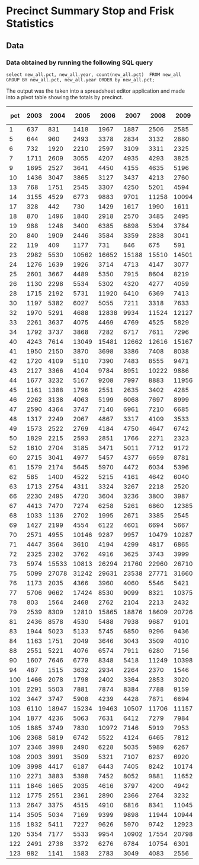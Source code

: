 # Precinct Summary Stop and Frisk Statistics

## Data 

### Data obtained by running the following SQL query

    select new_all.pct, new_all.year, count(new_all.pct)  FROM new_all GROUP BY new_all.pct, new_all.year ORDER by new_all.pct;

The output was the taken into a spreadsheet editor application and made into a pivot table showing the totals by precinct. 


| pct | 2003 | 2004 | 2005 | 2006 | 2007 | 2008 | 2009 | 2010 | 2011 | Total Result |
| ---|---|---|---|---|---|---|---|---|---|---|
1 | 637 | 831 | 1418 | 1967 | 1887 | 2506 | 2585 | 2446 | 3626 | 17903
5 | 644 | 960 | 2493 | 3378 | 2834 | 3132 | 2880 | 2871 | 3118 | 22310
6 | 732 | 1920 | 2210 | 2597 | 3109 | 3311 | 2325 | 3533 | 2954 | 22691
7 | 1711 | 2609 | 3055 | 4207 | 4935 | 4293 | 3825 | 3224 | 4177 | 32036
9 | 1695 | 2527 | 3641 | 4450 | 4155 | 4635 | 5196 | 5177 | 5367 | 36843
10 | 1436 | 3047 | 3865 | 3127 | 3437 | 4213 | 2760 | 2728 | 3089 | 27702
13 | 768 | 1751 | 2545 | 3307 | 4250 | 5201 | 4594 | 4047 | 5252 | 31715
14 | 3155 | 4529 | 6773 | 9883 | 9701 | 11258 | 10094 | 12125 | 10665 | 78183
17 | 328 | 442 | 730 | 1429 | 1617 | 1990 | 1611 | 1842 | 2060 | 12049
18 | 870 | 1496 | 1840 | 2918 | 2570 | 3485 | 2495 | 3153 | 3633 | 22460
19 | 988 | 1248 | 3400 | 6385 | 6898 | 5394 | 3784 | 4260 | 5250 | 37607
20 | 840 | 1909 | 2446 | 3584 | 3359 | 2838 | 3041 | 4533 | 5237 | 27787
22 | 119 | 409 | 1177 | 731 | 846 | 675 | 591 | 1246 | 1416 | 7210
23 | 2982 | 5530 | 10562 | 16652 | 15188 | 15510 | 14501 | 17281 | 17498 | 115704
24 | 1276 | 1639 | 1926 | 3714 | 4713 | 4147 | 3077 | 4005 | 4918 | 29415
25 | 2601 | 3667 | 4489 | 5350 | 7915 | 8604 | 8219 | 10696 | 9926 | 61467
26 | 1130 | 2298 | 5534 | 5302 | 4320 | 4277 | 4059 | 4582 | 4991 | 36493
28 | 1715 | 2192 | 5731 | 11920 | 6410 | 6369 | 7413 | 7657 | 8738 | 58145
30 | 1197 | 5382 | 6027 | 5055 | 7211 | 3318 | 7633 | 4836 | 7550 | 48209
32 | 1970 | 5291 | 4688 | 12838 | 9934 | 11524 | 12127 | 10725 | 12859 | 81956
33 | 2261 | 3637 | 4075 | 4469 | 4769 | 4525 | 5829 | 4358 | 7041 | 40964
34 | 1792 | 3737 | 3868 | 7282 | 6717 | 7611 | 7296 | 6800 | 11548 | 56651
40 | 4243 | 7614 | 13049 | 15481 | 12662 | 12616 | 15167 | 17262 | 17690 | 115784
41 | 1950 | 2150 | 3870 | 3698 | 3386 | 7408 | 8038 | 7838 | 11329 | 49667
42 | 1720 | 4109 | 5110 | 7390 | 7483 | 8555 | 9471 | 11683 | 12414 | 67935
43 | 2127 | 3366 | 4104 | 9784 | 8951 | 10222 | 9886 | 11507 | 17281 | 77228
44 | 1677 | 3232 | 5167 | 9208 | 7997 | 8883 | 11956 | 12898 | 16903 | 77921
45 | 1161 | 1388 | 1796 | 2551 | 2635 | 3402 | 4285 | 4907 | 5362 | 27487
46 | 2262 | 3138 | 4063 | 5199 | 6068 | 7697 | 8999 | 11927 | 13718 | 63071
47 | 2590 | 4364 | 3747 | 7140 | 6961 | 7210 | 6685 | 9689 | 10936 | 59322
48 | 1317 | 2249 | 2067 | 4867 | 3317 | 4109 | 3533 | 3643 | 5265 | 30367
49 | 1573 | 2522 | 2769 | 4184 | 4750 | 4647 | 6742 | 8677 | 8495 | 44359
50 | 1829 | 2215 | 2593 | 2851 | 1766 | 2271 | 2323 | 2659 | 2683 | 21190
52 | 1610 | 2704 | 3185 | 3471 | 5011 | 7712 | 9172 | 9729 | 13648 | 56242
60 | 2715 | 3041 | 4977 | 5457 | 4377 | 6659 | 8781 | 9235 | 9952 | 55194
61 | 1579 | 2174 | 5645 | 5970 | 4472 | 6034 | 5396 | 5439 | 6620 | 43329
62 | 585 | 1400 | 4522 | 5215 | 4161 | 4642 | 6040 | 4976 | 4385 | 35926
63 | 1713 | 2754 | 4311 | 3324 | 3267 | 2218 | 2520 | 3449 | 4585 | 28141
66 | 2230 | 2495 | 4720 | 3604 | 3236 | 3800 | 3987 | 2779 | 3827 | 30678
67 | 4413 | 7470 | 7274 | 6258 | 5261 | 6860 | 12385 | 11945 | 13093 | 74959
68 | 1033 | 1136 | 2702 | 1995 | 2671 | 3385 | 2545 | 2639 | 2890 | 20996
69 | 1427 | 2199 | 4554 | 6122 | 4601 | 6694 | 5667 | 6566 | 6117 | 43947
70 | 2571 | 4955 | 10146 | 9287 | 9957 | 10479 | 10287 | 10291 | 12304 | 80277
71 | 4447 | 3564 | 3610 | 4194 | 4299 | 4817 | 6865 | 7212 | 6014 | 45022
72 | 2325 | 2382 | 3762 | 4916 | 3625 | 3743 | 3999 | 4390 | 6977 | 36119
73 | 5974 | 15533 | 10813 | 26294 | 21760 | 22960 | 26710 | 19539 | 25167 | 174750
75 | 5099 | 27078 | 31242 | 29631 | 23538 | 27771 | 31660 | 26938 | 31100 | 234057
76 | 1173 | 2035 | 4366 | 3960 | 4060 | 5546 | 5421 | 5502 | 4659 | 36722
77 | 5706 | 9662 | 17424 | 8530 | 9099 | 8321 | 10375 | 11045 | 11405 | 91567
78 | 803 | 1564 | 2468 | 2762 | 2104 | 2213 | 2432 | 3038 | 3555 | 20939
79 | 2539 | 8309 | 12810 | 15865 | 18876 | 18609 | 20726 | 15304 | 14495 | 127533
81 | 2436 | 8578 | 4530 | 5488 | 7938 | 9687 | 9101 | 11155 | 13651 | 72564
83 | 1944 | 5023 | 5133 | 5745 | 6850 | 9296 | 9436 | 9575 | 15021 | 68023
84 | 1163 | 1751 | 2049 | 3646 | 3043 | 3509 | 4010 | 4360 | 5214 | 28745
88 | 2551 | 5221 | 4076 | 6574 | 7911 | 6280 | 7156 | 7487 | 7734 | 54990
90 | 1607 | 7646 | 6779 | 8348 | 5418 | 11249 | 10398 | 10393 | 17566 | 79404
94 | 487 | 1515 | 3632 | 2934 | 2264 | 2370 | 1546 | 1913 | 2023 | 18684
100 | 1466 | 2078 | 1798 | 2402 | 3364 | 2853 | 3020 | 3468 | 5112 | 25561
101 | 2291 | 5503 | 7881 | 7874 | 8384 | 7788 | 9159 | 10007 | 11576 | 70463
102 | 3447 | 3747 | 5908 | 4239 | 4428 | 7871 | 6694 | 8406 | 9486 | 54226
103 | 6110 | 18947 | 15234 | 19463 | 10507 | 11706 | 11157 | 16420 | 17152 | 126696
104 | 1877 | 4236 | 5063 | 7631 | 6412 | 7279 | 7984 | 7591 | 6874 | 54947
105 | 1885 | 3749 | 7830 | 10972 | 7146 | 5919 | 7953 | 9747 | 9791 | 64992
106 | 2368 | 5819 | 6742 | 5522 | 4124 | 6465 | 7812 | 8446 | 8643 | 55941
107 | 2346 | 3998 | 2490 | 6228 | 5035 | 5989 | 6267 | 6723 | 5583 | 44659
108 | 2003 | 3991 | 3509 | 5321 | 7107 | 6237 | 6920 | 6743 | 5860 | 47691
109 | 3998 | 4417 | 6187 | 6443 | 7405 | 8242 | 10174 | 10200 | 12864 | 69930
110 | 2271 | 3883 | 5398 | 7452 | 8052 | 9881 | 11652 | 14368 | 10795 | 73752
111 | 1846 | 1665 | 2035 | 4616 | 3797 | 4200 | 4942 | 4705 | 4680 | 32486
112 | 1775 | 2551 | 2361 | 2890 | 2366 | 2764 | 3232 | 3195 | 3407 | 24541
113 | 2647 | 3375 | 4515 | 4910 | 6816 | 8341 | 11045 | 9154 | 12359 | 63162
114 | 3505 | 5034 | 7169 | 9399 | 9898 | 11944 | 10944 | 10887 | 10343 | 79123
115 | 1832 | 5411 | 7227 | 9626 | 5970 | 9742 | 12923 | 14023 | 18156 | 84910
120 | 5354 | 7177 | 5533 | 9954 | 10902 | 17554 | 20798 | 18529 | 16490 | 112291
122 | 2491 | 2738 | 3372 | 6276 | 6784 | 10754 | 6301 | 6601 | 9535 | 54852
123 | 982 | 1141 | 1583 | 2783 | 3049 | 4083 | 2556 | 2358 | 2027 | 20562

